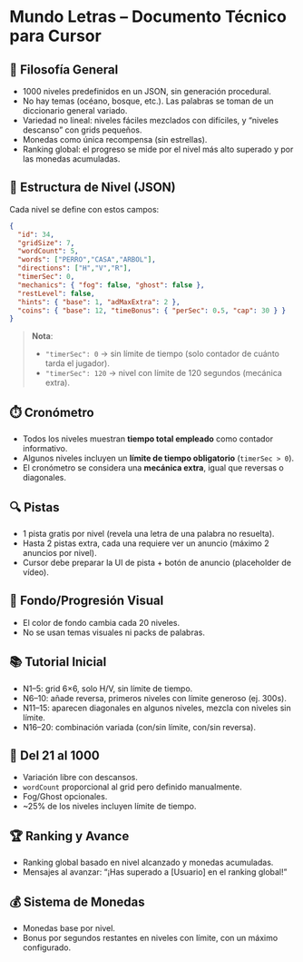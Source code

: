 # Mundo Letras – Documento Técnico para Cursor

## 🎯 Filosofía General
- 1000 niveles predefinidos en un JSON, sin generación procedural.
- No hay temas (océano, bosque, etc.). Las palabras se toman de un diccionario general variado.
- Variedad no lineal: niveles fáciles mezclados con difíciles, y “niveles descanso” con grids pequeños.
- Monedas como única recompensa (sin estrellas).
- Ranking global: el progreso se mide por el nivel más alto superado y por las monedas acumuladas.

## 🔢 Estructura de Nivel (JSON)
Cada nivel se define con estos campos:

```json
{
  "id": 34,
  "gridSize": 7,
  "wordCount": 5,
  "words": ["PERRO","CASA","ARBOL"],
  "directions": ["H","V","R"],
  "timerSec": 0,
  "mechanics": { "fog": false, "ghost": false },
  "restLevel": false,
  "hints": { "base": 1, "adMaxExtra": 2 },
  "coins": { "base": 12, "timeBonus": { "perSec": 0.5, "cap": 30 } }
}
```

> **Nota**:  
> - `"timerSec": 0` → sin límite de tiempo (solo contador de cuánto tarda el jugador).  
> - `"timerSec": 120` → nivel con límite de 120 segundos (mecánica extra).  

## ⏱️ Cronómetro
- Todos los niveles muestran **tiempo total empleado** como contador informativo.
- Algunos niveles incluyen un **límite de tiempo obligatorio** (`timerSec > 0`).  
- El cronómetro se considera una **mecánica extra**, igual que reversas o diagonales.

## 🔍 Pistas
- 1 pista gratis por nivel (revela una letra de una palabra no resuelta).
- Hasta 2 pistas extra, cada una requiere ver un anuncio (máximo 2 anuncios por nivel).
- Cursor debe preparar la UI de pista + botón de anuncio (placeholder de vídeo).

## 🎨 Fondo/Progresión Visual
- El color de fondo cambia cada 20 niveles.
- No se usan temas visuales ni packs de palabras.

## 📚 Tutorial Inicial
- N1–5: grid 6×6, solo H/V, sin límite de tiempo.
- N6–10: añade reversa, primeros niveles con límite generoso (ej. 300s).
- N11–15: aparecen diagonales en algunos niveles, mezcla con niveles sin límite.
- N16–20: combinación variada (con/sin límite, con/sin reversa).

## 🔀 Del 21 al 1000
- Variación libre con descansos.
- `wordCount` proporcional al grid pero definido manualmente.
- Fog/Ghost opcionales.
- ~25% de los niveles incluyen límite de tiempo.

## 🏆 Ranking y Avance
- Ranking global basado en nivel alcanzado y monedas acumuladas.
- Mensajes al avanzar: “¡Has superado a [Usuario] en el ranking global!”

## 💰 Sistema de Monedas
- Monedas base por nivel.
- Bonus por segundos restantes en niveles con límite, con un máximo configurado.
